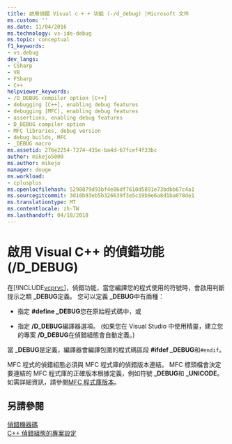 ```yaml
---
title: 啟用偵錯 Visual c + + 功能 (-/d_debug) |Microsoft 文件
ms.custom: ''
ms.date: 11/04/2016
ms.technology: vs-ide-debug
ms.topic: conceptual
f1_keywords:
- vs.debug
dev_langs:
- CSharp
- VB
- FSharp
- C++
helpviewer_keywords:
- /D_DEBUG compiler option [C++]
- debugging [C++], enabling debug features
- debugging [MFC], enabling debug features
- assertions, enabling debug features
- D_DEBUG compiler option
- MFC libraries, debug version
- debug builds, MFC
- _DEBUG macro
ms.assetid: 276e2254-7274-435e-ba4d-67fcef4f33bc
author: mikejo5000
ms.author: mikejo
manager: douge
ms.workload:
- cplusplus
ms.openlocfilehash: 5298879d93bf4e86df7610d5891e73bdbb67c4a1
ms.sourcegitcommit: 3d10b93eb5b326639f3e5c19b9e6a8d1ba078de1
ms.translationtype: MT
ms.contentlocale: zh-TW
ms.lasthandoff: 04/18/2018
---
```

# <a name="enabling-debug-features-in-visual-c-ddebug"></a>啟用 Visual C++ 的偵錯功能 (/D_DEBUG)
在[!INCLUDE[vcprvc](../code-quality/includes/vcprvc_md.md)]，偵錯功能，當您編譯您的程式使用的符號時，會啟用判斷提示之類 **_DEBUG**定義。 您可以定義 **_DEBUG**中有兩種：  
  
-   指定 **#define _DEBUG**您在原始程式碼中，或  
  
-   指定 **/D_DEBUG**編譯器選項。 (如果您在 Visual Studio 中使用精靈，建立您的專案 **/D_DEBUG**在偵錯組態會自動定義。)  
  
 當 **_DEBUG**是定義，編譯器會編譯包圍的程式碼區段 **#ifdef _DEBUG**和`#endif`。  
  
 MFC 程式的偵錯組態必須與 MFC 程式庫的偵錯版本連結。 MFC 標頭檔會決定要連結的 MFC 程式庫的正確版本根據定義，例如符號 **_DEBUG**和 **_UNICODE**。 如需詳細資訊，請參閱[MFC 程式庫版本](/cpp/mfc/mfc-library-versions)。  
  
## <a name="see-also"></a>另請參閱  
 [偵錯機器碼](../debugger/debugging-native-code.md)   
 [C++ 偵錯組態的專案設定](../debugger/project-settings-for-a-cpp-debug-configuration.md)